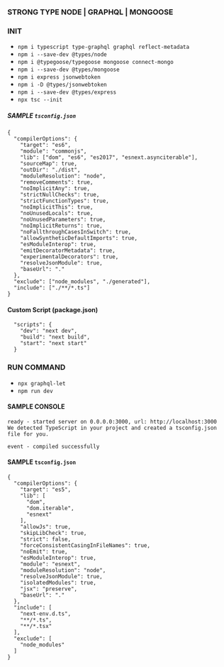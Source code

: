 ### STRONG TYPE NODE | GRAPHQL | MONGOOSE

### INIT

- `npm i typescript type-graphql graphql reflect-metadata`
- `npm i --save-dev @types/node`
- `npm i @typegoose/typegoose mongoose connect-mongo`
- `npm i --save-dev @types/mongoose`
- `npm i express jsonwebtoken`
- `npm i -D @types/jsonwebtoken`
- `npm i --save-dev @types/express`
- `npx tsc --init`

##### SAMPLE `tsconfig.json`

```
{
  "compilerOptions": {
    "target": "es6",
    "module": "commonjs",
    "lib": ["dom", "es6", "es2017", "esnext.asynciterable"],
    "sourceMap": true,
    "outDir": "./dist",
    "moduleResolution": "node",
    "removeComments": true,
    "noImplicitAny": true,
    "strictNullChecks": true,
    "strictFunctionTypes": true,
    "noImplicitThis": true,
    "noUnusedLocals": true,
    "noUnusedParameters": true,
    "noImplicitReturns": true,
    "noFallthroughCasesInSwitch": true,
    "allowSyntheticDefaultImports": true,
    "esModuleInterop": true,
    "emitDecoratorMetadata": true,
    "experimentalDecorators": true,
    "resolveJsonModule": true,
    "baseUrl": "."
  },
  "exclude": ["node_modules", "./generated"],
  "include": ["./**/*.ts"]
}
```

#### Custom Script (package.json)

```
  "scripts": {
    "dev": "next dev",
    "build": "next build",
    "start": "next start"
  }
```

### RUN COMMAND

- `npx graphql-let`
- `npm run dev`

#### SAMPLE CONSOLE

```
ready - started server on 0.0.0.0:3000, url: http://localhost:3000
We detected TypeScript in your project and created a tsconfig.json file for you.

event - compiled successfully

```

#### SAMPLE `tsconfig.json`

```
{
  "compilerOptions": {
    "target": "es5",
    "lib": [
      "dom",
      "dom.iterable",
      "esnext"
    ],
    "allowJs": true,
    "skipLibCheck": true,
    "strict": false,
    "forceConsistentCasingInFileNames": true,
    "noEmit": true,
    "esModuleInterop": true,
    "module": "esnext",
    "moduleResolution": "node",
    "resolveJsonModule": true,
    "isolatedModules": true,
    "jsx": "preserve",
    "baseUrl": "."
  },
  "include": [
    "next-env.d.ts",
    "**/*.ts",
    "**/*.tsx"
  ],
  "exclude": [
    "node_modules"
  ]
}
```
